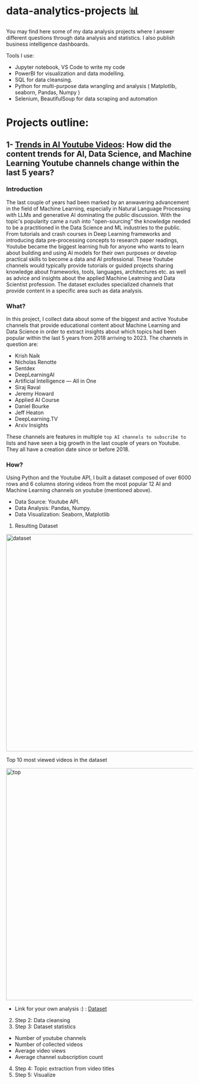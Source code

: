 # data-analytics-projects 📊
You may find here some of my data analysis projects where I answer different questions through data analysis and statistics. I also publish business intelligence dashboards.

Tools I use: 
  - Jupyter notebook, VS Code to write my code
  - PowerBI for visualization and data modelling.
  - SQL for data cleansing.
  - Python for multi-purpose data wrangling and analysis ( Matplotlib, seaborn, Pandas, Numpy )
  - Selenium, BeautifulSoup for data scraping and automation

# Projects outline: 

## 1- [Trends in AI Youtube Videos](https://github.com/AsmaaMHadir/data-analytics-projects/tree/main/Youtube%20Channels%20Analysis/notebooks): How did the content trends for AI, Data Science, and Machine Learning Youtube channels change within the last 5 years? 

### Introduction
The last couple of years had been marked by an anwavering advancement in the field of Machine Learning, especially in Natural Language Processing with LLMs and generative AI dominating the public discussion. With the topic's popularity came a rush into "open-sourcing" the knowledge needed to be a practitioned in the Data Science and ML industries to the public. From tutorials and crash courses in Deep Learning frameworks and introducing data pre-processing concepts to research paper readings, Youtube became the biggest learning hub for anyone who wants to learn about building and using AI models for their own purposes or develop practical skills to become a data and AI professional. 
These Youtube channels would typically provide tutorials or guided projects sharing knowledge about frameworks, tools, languages, architectures etc. as well as advice and insights about the applied Machine Leatrning and Data Scientist profession. The dataset excludes specialized channels that provide content in a specific area such as data analysis.

### What?
In this project, I collect data about some of the biggest and active Youtube channels that provide educational content about Machine Learning and Data Science in order to extract insights about which topics had been popular within the last 5 years from 2018 arriving to 2023. The channels in question are:

- Krish Naik
- Nicholas Renotte
- Sentdex
- DeepLearningAI
- Artificial Intelligence — All in One
- Siraj Raval
- Jeremy Howard
- Applied AI Course
- Daniel Bourke
- Jeff Heaton
- DeepLearning.TV
- Arxiv Insights

These channels are features in multiple `top AI channels to subscribe to` lists and have seen a big growth in the last couple of years on Youtube. They all have a creation date since or before 2018.

### How?
Using Python and the Youtube API, I built a dataset composed of over 6000 rows and 6 columns storing videos from the most popular 12 AI and Machine Learning channels on youtube (mentioned above). 

- Data Source: Youtube API.
- Data Analysis: Pandas, Numpy.
- Data Visualization: Seaborn, Matplotlib
 
1. Resulting Dataset
<img width="585" alt="dataset" src="https://github.com/AsmaaMHadir/data-analytics-projects/assets/46932156/e4b37db7-2140-4f3d-bf03-8cab465492da">

Top 10 most viewed videos in the dataset

<img width="625" alt="top" src="https://github.com/AsmaaMHadir/data-analytics-projects/assets/46932156/3a343600-ed2a-42c7-b700-f304935c2128">

- Link for your own analysis :) : [Dataset](https://github.com/AsmaaMHadir/data-analytics-projects/blob/main/Youtube%20Channels%20Analysis/notebooks/AI_ML_YT_Videos.csv)
2. Step 2: Data cleansing
3. Step 3: Dataset statistics
  - Number of youtube channels
  - Number of collected videos
  - Average video views
  - Average channel subscription count
4. Step 4: Topic extraction from video titles
5. Step 5: Visualize
